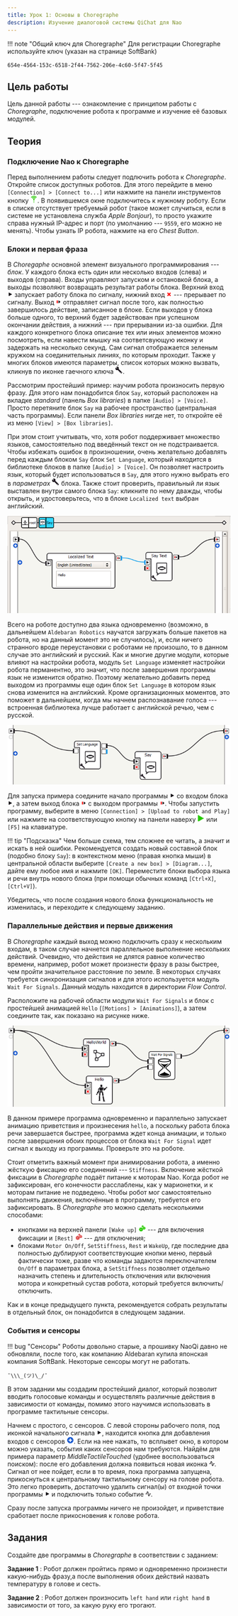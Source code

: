 ```yaml
---
title: Урок 1: Основы в Choregraphe
description: Изучение диалоговой системы QiChat для Nao
---
```

!!! note "Общий ключ для Choregraphe"
	Для регистрации Choregraphe используйте ключ (указан на странице SoftBank)

	654e-4564-153c-6518-2f44-7562-206e-4c60-5f47-5f45

## Цель работы

Цель данной работы --- ознакомление с принципом работы с _Choregraphe_,
подключение робота к программе и изучение её базовых модулей.

## Теория

### Подключение Nao к Choregraphe

Перед выполнением работы следует подлючить робота к _Choregraphe_. Откройте
список доступных роботов. Для этого перейдите в меню `[Connection] > [Connect
to...]` или нажмите на панели инструментов кнопку ![connect to button](/images/btn/connect.png).
В появившемся окне подключитесь к нужному роботу. Если в списке отсутствует
требуемый робот (такое может случиться, если в системе не установлена служба
_Apple Bonjour_), то просто укажите справа нужный IP-адрес и порт (по умолчанию ---
`9559`, его можно не менять). Чтобы узнать IP робота, нажмите на его _Chest
Button_.

### Блоки и первая фраза

В _Choregaphe_ основной элемент визуального программирования --- _блок_. У
каждого блока есть один или несколько входов (слева) и выходов (справа). Входы
управляют запуском и остановкой блока, а выходы позволяют возвращать результат
работы блока. Верхний вход ![onstart button io](/images/btn-io/onstart.png)
запускает работу блока по сигналу, нижний вход ![onstop button io](/images/btn-io/onstop.png)
--- прерывает по сигналу. Выход ![onstopped button io](/images/btn-io/onstopped.png)
отправляет сигнал после того, как полностью завершилось действие, записанное в
блоке. Если выходов у блока больше одного, то верхний будет задействован при
успешном окончании действия, а нижний --- при прерывании из-за ошибки. Для
каждого конкретного блока описание тех или иных элементов можно посмотреть, если
навести мышку на соответсвующую иконку и задержать на несколько секунд. Сам
сигнал отображается зеленым кружком на соединительных линиях, по которым
проходит. Также у многих блоков имеются параметры, список которых можно вызвать,
кликнув по иконке гаечного ключа ![wrench button io](/images/btn-io/wrench.png).

Рассмотрим простейший пример: научим робота произносить первую фразу. Для этого
нам понадобится блок `Say`, который расположен на вкладке _standard_ (панель
_Box libraries_) в папке `[Audio] > [Voice]`. Просто перетяните блок `Say` на
рабочее пространство (центральная часть программы). Если панели _Box libraries_
нигде нет, то откройте её из меню `[View] > [Box libraries]`.

При этом стоит учитывать, что, хотя робот поддерживает множество языков,
самостоятельно под введённый текст он не подстраивается. Чтобы избежать ошибок в
произношении, очень желательно добавлять перед каждым блоком `Say` блок `Set
Language`, который находится в библиотеке блоков в папке `[Audio] > [Voice]`. Он
позволяет настроить язык, который будет использоваться в `Say`, для этого нужно
выбрать его в _параметрах_ ![wrench button io](/images/btn-io/wrench.png)
блока. Также стоит проверить, правильный ли язык выставлен внутри самого блока
`Say`: кликните по нему дважды, чтобы открыть, и удостоверьтесь, что в блоке
`Localized text` выбран английский.

![sayinside screenshot](/images/screenshots/lab1-sayinside.png)

Всего на роботе доступно два языка одновременно (возможно, в дальнейшем
`Aldebaran Robotics` научатся загружать больше пакетов на робота, но на данный
момент это не случилось), и, если ничего странного вроде переустановки с
роботами не произошло, то в данном случае это английский и русский. Как и многие
другие модули, которые влияют на настройки робота, модуль `Set Language`
изменяет настройки робота перманентно, это значит, что после завершения
программы язык не изменится обратно. Поэтому желательно добавить перед выходом
из программы еще один блок `Set Language` в котором язык снова изменится на
английский. Кроме организационных моментов, это поможет в дальнейшем, когда мы
начнем распознавание голоса --- встроенная библиотека лучше работает с
английской речью, чем с русской.

![langselect screenshot](/images/screenshots/lab1-langselect.png)

Для запуска примера соедините начало программы ![onstart button io](/images/btn-io/onstart.png)
со входом блока ![onstart button io](/images/btn-io/onstart.png), а затем выход
блока ![onstopped button io](/images/btn-io/onstopped.png) с выходом программы
![onstopped button io](/images/btn-io/onstopped.png). Чтобы запустить программу,
выберите в меню `[Connection] > [Upload to robot and Play]` или нажмите на
соответствующую кнопку на панели наверху ![play button](/images/btn/play.png)
или `[F5]` на клавиатуре.


!!! tip "Подсказка"
	Чем больше схема, тем сложнее ее читать, а значит и искать в ней ошибки.
	Рекомендуется создать новый составной блок (подобно блоку `Say`): в
	контекстном меню (правая кнопка мыши) в центральной области выберите
	`[Create a new box] > [Diagram...]`, дайте ему любое имя и нажмите `[OK]`.
	Переместите блоки выбора языка и речи внутрь нового блока (при помощи
	обычных команд `[Ctrl+X]`, `[Ctrl+V]`).

Убедитесь, что после создания нового блока функциональность не изменилась, и переходите к следующему заданию.


### Параллельные действия и первые движения

В _Choregraphe_ каждый выход можно подключить сразу к нескольким входам, в таком
случае начнется параллельное выполнение нескольких действий. Очевидно, что
действия не длятся равное количество времени, например, робот может произнести
фразу в разы быстрее, чем пройти значительное расстояние по земле. В некоторых
случаях требуется синхронизация сигналов и для этого используется модуль `Wait
For Signals`. Данный модуль находится в директории _Flow Control_.

Расположите на рабочей области модули `Wait For Signals` и блок с простейшей
анимацией `Hello` (`[Motions] > [Animations]`), а затем соедините так, как
показано на рисунке ниже.

![parallel screenshot](/images/screenshots/lab1-parallel.png)

В данном примере программа одновременно и параллельно запускает анимацию
приветствия и произнесения `hello`, а поскольку работа блока речи завершается
быстрее, программа ждет конца анимации, и только после завершения обоих
процессов от блока `Wait For Signal` идет сигнал к выходу из программы.
Проверьте это на роботе.

Стоит отметить важный момент при анимировании робота, а именно жёсткую фиксацию
его соединений --- `Stiffness`. Включение жёсткой фиксации в _Choregraphe_
подаёт питание к моторам Nao. Когда робот не зафиксирован, его конечности
расслаблены, как у марионетки, и к моторам питание не подведено. Чтобы робот мог
самостоятельно выполнять движения, включённые в программу, требуется его
зафиксировать. В _Choregraphe_ это можно сделать несколькими способами:

* кнопками на верхней панели `[Wake up]` ![motors on button](/images/btn/motors_on.png)
	--- для включения фиксации и `[Rest]` ![motors off button](/images/btn/motors_off.png)
	--- для отключения;
* блоками `Motor On/Off`, `SetStiffness`, `Rest` и `WakeUp`, где последние два
	полностью дублируют соответствующие кнопки меню, первый фактически тоже, разве
	что команды задаются переключателем `On/Off` в параметрах блока, а
	`SetStiffness` позволяет отдельно назначить степень и длительность отключения
	или включения мотора и конкретный сустав робота, который требуется
	включить/отключить.

Как и в конце предыдущего пункта, рекомендуется собрать результаты в отдельный
блок, он понадобится в следующем задании.

### События и сенсоры

!!! bug "Сенсоры"
	Роботы довольно старые, а прошивку NaoQi давно не обновляли, после того, как
	компанию Aldebaran купила японская компания SoftBank.
	Некоторые сенсоры могут не работать.

	¯\\\_(ツ)\_/¯

В этом задании мы создадим простейший диалог, который позволит вводить голосовые
команды и осуществлять различные действия в зависимости от команды, помимо этого
научимся использовать в программе тактильные сенсоры.

Начнем с простого, с сенсоров. С левой стороны рабочего поля, под иконкой
начального сигнала ![onstart button io](/images/btn-io/onstart.png), находится
кнопка для добавления входов с сенсоров ![add io button io](/images/btn-io/add-io.png).
Если на нее нажать, то всплывет окно, в котором можно указать, события каких
сенсоров нам требуются. Найдём для примера параметр _MiddleTactileTouched_
(удобнее воспользоваться поиском): после его добавления должна появиться новая
иконка ![stm button io](/images/btn-io/stm.png). Сигнал от нее пойдет, если в
то время, пока программа запущена, прикоснуться к центральному тактильному
сенсору на голове робота. Это легко проверить, достаточно удалить сигнал(ы) от
входной точки программы ![onstart button io](/images/btn-io/onstart.png) и
подключить только событие ![stm button io](/images/btn-io/stm.png).

Сразу после запуска программы ничего не произойдет, и приветствие сработает
после прикосновения к голове робота.

## Задания

Создайте две программы в _Choregraphe_ в соответствии с заданием:

**Задание 1**
:	Робот должен пройтись прямо и одновременно произнести какую-нибудь фразу,а
	после выполнения обоих действий назвать температуру в голове и сесть.

**Задание 2**
:	Робот должен произносить `left hand` или `right hand` в зависимости от того,
	за какую руку его трогают.